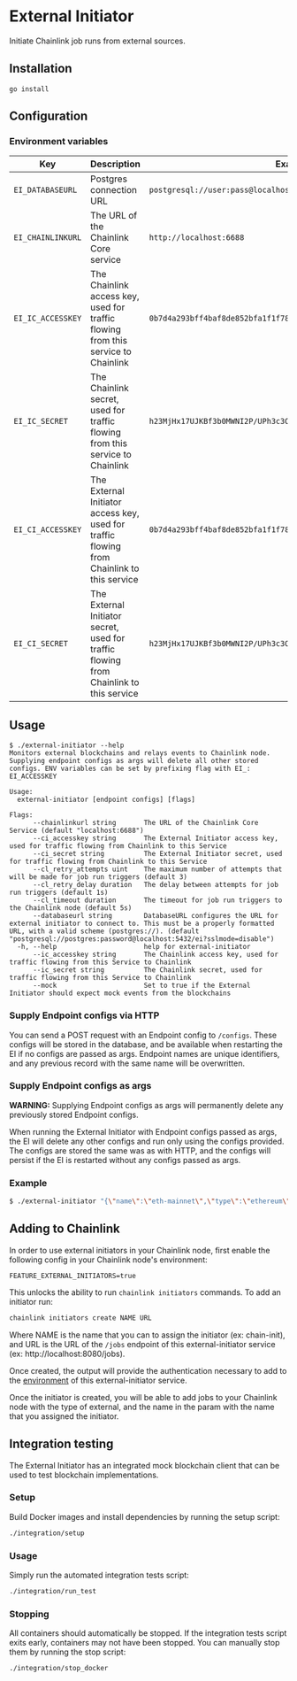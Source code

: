 # External Initiator

Initiate Chainlink job runs from external sources.

## Installation

`go install`

## Configuration

### Environment variables

| Key               | Description                                                                                | Example                                                            |
| ----------------- | ------------------------------------------------------------------------------------------ | ------------------------------------------------------------------ |
| `EI_DATABASEURL`  | Postgres connection URL                                                                    | `postgresql://user:pass@localhost:5432/ei`                         |
| `EI_CHAINLINKURL` | The URL of the Chainlink Core service                                                      | `http://localhost:6688`                                            |
| `EI_IC_ACCESSKEY` | The Chainlink access key, used for traffic flowing from this service to Chainlink          | `0b7d4a293bff4baf8de852bfa1f1f78a`                                 |
| `EI_IC_SECRET`    | The Chainlink secret, used for traffic flowing from this service to Chainlink              | `h23MjHx17UJKBf3b0MWNI2P/UPh3c3O7/j8ivKCBhvcWH3H+xso4Gehny/lgpAht` |
| `EI_CI_ACCESSKEY` | The External Initiator access key, used for traffic flowing from Chainlink to this service | `0b7d4a293bff4baf8de852bfa1f1f78a`                                 |
| `EI_CI_SECRET`    | The External Initiator secret, used for traffic flowing from Chainlink to this service     | `h23MjHx17UJKBf3b0MWNI2P/UPh3c3O7/j8ivKCBhvcWH3H+xso4Gehny/lgpAht` |

## Usage

```
$ ./external-initiator --help
Monitors external blockchains and relays events to Chainlink node. Supplying endpoint configs as args will delete all other stored configs. ENV variables can be set by prefixing flag with EI_: EI_ACCESSKEY

Usage:
  external-initiator [endpoint configs] [flags]

Flags:
      --chainlinkurl string       The URL of the Chainlink Core Service (default "localhost:6688")
      --ci_accesskey string       The External Initiator access key, used for traffic flowing from Chainlink to this Service
      --ci_secret string          The External Initiator secret, used for traffic flowing from Chainlink to this Service
      --cl_retry_attempts uint    The maximum number of attempts that will be made for job run triggers (default 3)
      --cl_retry_delay duration   The delay between attempts for job run triggers (default 1s)
      --cl_timeout duration       The timeout for job run triggers to the Chainlink node (default 5s)
      --databaseurl string        DatabaseURL configures the URL for external initiator to connect to. This must be a properly formatted URL, with a valid scheme (postgres://). (default "postgresql://postgres:password@localhost:5432/ei?sslmode=disable")
  -h, --help                      help for external-initiator
      --ic_accesskey string       The Chainlink access key, used for traffic flowing from this Service to Chainlink
      --ic_secret string          The Chainlink secret, used for traffic flowing from this Service to Chainlink
      --mock                      Set to true if the External Initiator should expect mock events from the blockchains
```

### Supply Endpoint configs via HTTP

You can send a POST request with an Endpoint config to `/configs`.
These configs will be stored in the database, and be available when restarting the EI if no configs are passed as args.
Endpoint names are unique identifiers, and any previous record with the same name will be overwritten.

### Supply Endpoint configs as args

**WARNING:** Supplying Endpoint configs as args will permanently delete any previously stored Endpoint configs.

When running the External Initiator with Endpoint configs passed as args, the EI will delete any other configs and run only using the configs provided.
The configs are stored the same was as with HTTP, and the configs will persist if the EI is restarted without any configs passed as args.

### Example

```bash
$ ./external-initiator "{\"name\":\"eth-mainnet\",\"type\":\"ethereum\",\"url\":\"ws://localhost:8546/\"}" --chainlink "http://localhost:6688/"
```

## Adding to Chainlink

In order to use external initiators in your Chainlink node, first enable the following config in your Chainlink node's environment:

```
FEATURE_EXTERNAL_INITIATORS=true
```

This unlocks the ability to run `chainlink initiators` commands. To add an initiator run:

```bash
chainlink initiators create NAME URL
```

Where NAME is the name that you can to assign the initiator (ex: chain-init), and URL is the URL of the `/jobs` endpoint of this external-initiator service (ex: http://localhost:8080/jobs).

Once created, the output will provide the authentication necessary to add to the [environment](#environment-variables) of this external-initiator service.

Once the initiator is created, you will be able to add jobs to your Chainlink node with the type of external, and the name in the param with the name that you assigned the initiator.

## Integration testing

The External Initiator has an integrated mock blockchain client that can be used to test blockchain implementations.

### Setup

Build Docker images and install dependencies by running the setup script:

```bash
./integration/setup
```

### Usage

Simply run the automated integration tests script:

```bash
./integration/run_test
```

### Stopping

All containers should automatically be stopped. If the integration tests script exits early, containers may not have
been stopped. You can manually stop them by running the stop script:

```bash
./integration/stop_docker
```
